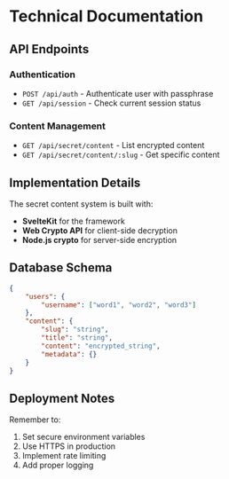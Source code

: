 # Technical Documentation

## API Endpoints

### Authentication

- `POST /api/auth` - Authenticate user with passphrase
- `GET /api/session` - Check current session status

### Content Management

- `GET /api/secret/content` - List encrypted content
- `GET /api/secret/content/:slug` - Get specific content

## Implementation Details

The secret content system is built with:

- **SvelteKit** for the framework
- **Web Crypto API** for client-side decryption
- **Node.js crypto** for server-side encryption

## Database Schema

```json
{
	"users": {
		"username": ["word1", "word2", "word3"]
	},
	"content": {
		"slug": "string",
		"title": "string",
		"content": "encrypted_string",
		"metadata": {}
	}
}
```

## Deployment Notes

Remember to:

1. Set secure environment variables
2. Use HTTPS in production
3. Implement rate limiting
4. Add proper logging
